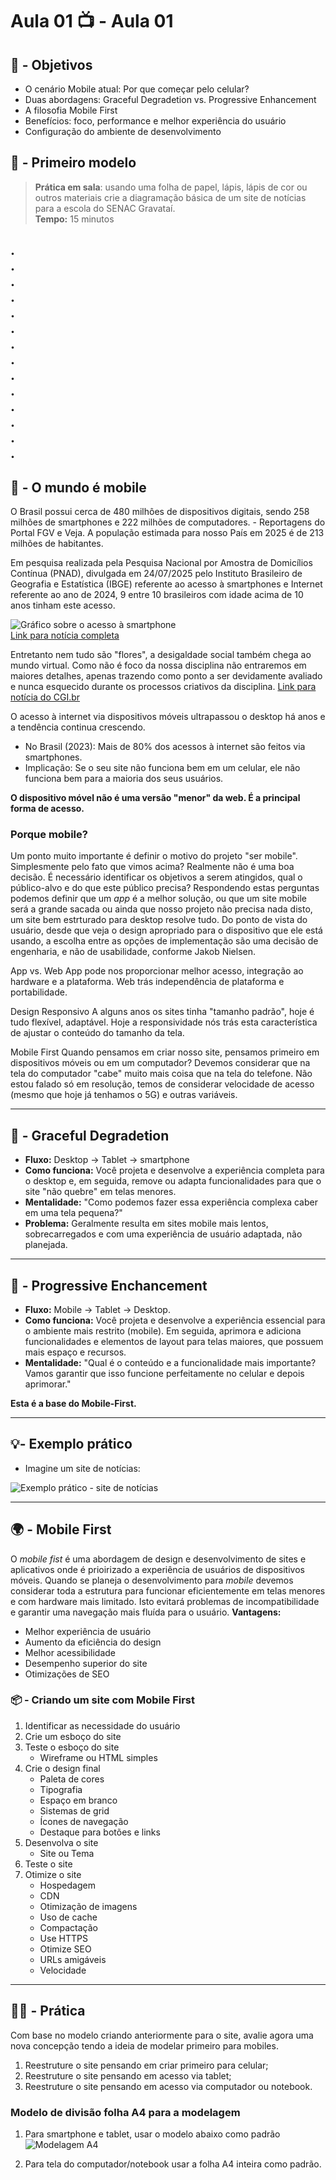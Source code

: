 # Aula 01 📺 - Aula 01

## 🎯 - Objetivos
 - O cenário Mobile atual: Por que começar pelo celular?
 - Duas abordagens: Graceful Degradetion vs. Progressive Enhancement
 - A filosofia Mobile First
 - Benefícios: foco, performance e melhor experiência do usuário
 - Configuração do ambiente de desenvolvimento
## 📣 - Primeiro modelo
> **Prática em sala**: usando uma folha de papel, lápis, lápis de cor ou outros materiais crie a diagramação básica de um site de notícias para a escola do SENAC Gravataí. \
**Tempo:** 15 minutos

. \
. \
. \
. \
. \
. \
. \
. \
. \
. \
. \
. \
. \
. 
---

## 📱 - O mundo é **mobile**
O Brasil possui cerca de 480 milhôes de dispositivos digitais, sendo 258 milhões de smartphones e 222 milhões de computadores. - Reportagens do Portal FGV e Veja.
A população estimada para nosso País em 2025 é de 213 milhões de habitantes.

Em pesquisa realizada pela Pesquisa Nacional por Amostra de Domicílios Contínua (PNAD), divulgada em 24/07/2025 pelo Instituto Brasileiro de Geografia e Estatística (IBGE) referente ao acesso à smartphones e Internet referente ao ano de 2024, 9 entre 10 brasileiros com idade acima de 10 anos tinham este acesso.

![Gráfico sobre o acesso à smartphone](image.png) \
[Link para notícia completa](https://www.metropoles.com/brasil/ibge-9-em-cada-10-usam-celular-e-internet)

Entretanto nem tudo são "flores", a desigaldade social também chega ao mundo virtual. Como não é foco da nossa disciplina não entraremos em maiores detalhes, apenas trazendo como ponto a ser devidamente avaliado e nunca esquecido durante os processos criativos da disciplina. [Link para notícia do CGI.br](https://www.observatoriodaimprensa.com.br/digital/acesso-a-internet-no-brasil-reproduz-desigualdades-e-exige-politicas-publicas/)

O acesso à internet via dispositivos móveis ultrapassou o desktop há anos e a tendência continua crescendo.
* No Brasil (2023): Mais de 80% dos acessos à internet são feitos via smartphones.
* Implicação: Se o seu site não funciona bem em um celular, ele não funciona bem para a maioria dos seus usuários.

**O dispositivo móvel não é uma versão "menor" da web. É a principal forma de acesso.**

### Porque mobile?
Um ponto muito importante é definir o motivo do projeto "ser mobile". Simplesmente pelo fato que vimos acima? Realmente não é uma boa decisão. É necessário identificar os objetivos a serem atingidos, qual o público-alvo e do que este público precisa? Respondendo estas perguntas podemos definir que um *app* é a melhor solução, ou que um site mobile será a grande sacada ou ainda que nosso projeto não precisa nada disto, um site bem estrturado para desktop resolve tudo.
Do ponto de vista do usuário, desde que veja o design apropriado para o dispositivo que ele está usando, a escolha entre as opções de implementação são uma decisão de engenharia, e não de usabilidade, conforme Jakob Nielsen.

App vs. Web
App pode nos proporcionar melhor acesso, integração ao hardware e a plataforma.
Web trás independência de plataforma e portabilidade.

Design Responsivo
A alguns anos os sites tinha "tamanho padrão", hoje é tudo flexível, adaptável. Hoje a responsividade nós trás esta característica de ajustar o conteúdo do tamanho da tela.

Mobile First
Quando pensamos em criar nosso site, pensamos primeiro em dispositivos móveis ou em um computador? Devemos considerar que na tela do computador "cabe" muito mais coisa que na tela do telefone. Não estou falado só em resolução, temos de considerar velocidade de acesso (mesmo que hoje já tenhamos o 5G) e outras variáveis.

---
## 🚀 - Graceful Degradetion
- **Fluxo:** Desktop -> Tablet -> smartphone
- **Como funciona:** Você projeta e desenvolve a experiência completa para o desktop e, em seguida, remove ou adapta funcionalidades para que o site "não quebre" em telas menores.
- **Mentalidade:** "Como podemos fazer essa experiência complexa caber em uma tela pequena?"
- **Problema:** Geralmente resulta em sites mobile mais lentos, sobrecarregados e com uma experiência de usuário adaptada, não planejada.

---
## 🎨 - Progressive Enchancement
- **Fluxo:** Mobile -> Tablet -> Desktop.
- **Como funciona:** Você projeta e desenvolve a experiência essencial para o ambiente mais restrito (mobile). Em seguida, aprimora e adiciona funcionalidades e elementos de layout para telas maiores, que possuem mais espaço e recursos.
- **Mentalidade:** "Qual é o conteúdo e a funcionalidade mais importante? Vamos garantir que isso funcione perfeitamente no celular e depois aprimorar."

**Esta é a base do Mobile-First.**

---
## 💡- Exemplo prático

- Imagine um site de notícias:

![Exemplo prático - site de notícias](image-1.png)

---
## 🌍 - Mobile First
O *mobile fist* é uma abordagem de design e desenvolvimento de sites e aplicativos onde é prioirizado a experiência de usuários de dispositivos móveis. Quando se planeja o desenvolvimento para *mobile* devemos considerar toda a estrutura para funcionar eficientemente em telas menores e com hardware mais limitado. Isto evitará problemas de incompatibilidade e garantir uma navegação mais fluída para o usuário.
**Vantagens:**
- Melhor experiência de usuário
- Aumento da eficiência do design
- Melhor acessibilidade
- Desempenho superior do site
- Otimizações de SEO

### 📦 - Criando um site com Mobile First
1) Identificar as necessidade do usuário
2) Crie um esboço do site
3) Teste o esboço do site
    - Wireframe ou HTML simples
4) Crie o design final
    - Paleta de cores
    - Tipografia
    - Espaço em branco
    - Sistemas de grid
    - Ícones de navegação
    - Destaque para botões e links
5) Desenvolva o site
    - Site ou Tema
6) Teste o site
7) Otimize o site
    - Hospedagem
    - CDN
    - Otimização de imagens
    - Uso de cache
    - Compactação
    - Use HTTPS
    - Otimize SEO
    - URLs amigáveis
    - Velocidade


---
## 🧑‍💻 - Prática
Com base no modelo criando anteriormente para o site, avalie agora uma nova concepção tendo a ideia de modelar primeiro para mobiles.
1) Reestruture o site pensando em criar primeiro para celular;
2) Reestruture o site pensando em acesso via tablet;
3) Reestruture o site pensando em acesso via computador ou notebook.

### Modelo de divisão folha A4 para a modelagem
1) Para smartphone e tablet, usar o modelo abaixo como padrão
![Modelagem A4](image-4.png)

2) Para tela do computador/notebook usar a folha A4 inteira como padrão.